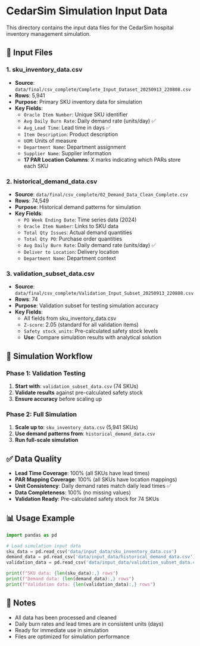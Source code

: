 # CedarSim Simulation Input Data

This directory contains the input data files for the CedarSim hospital inventory management simulation.

## 📁 Input Files

### 1. **sku_inventory_data.csv**
- **Source**: `data/final/csv_complete/Complete_Input_Dataset_20250913_220808.csv`
- **Rows**: 5,941
- **Purpose**: Primary SKU inventory data for simulation
- **Key Fields**:
  - `Oracle Item Number`: Unique SKU identifier
  - `Avg Daily Burn Rate`: Daily demand rate (units/day) ✅
  - `Avg_Lead Time`: Lead time in days ✅
  - `Item Description`: Product description
  - `UOM`: Units of measure
  - `Department Name`: Department assignment
  - `Supplier Name`: Supplier information
  - **17 PAR Location Columns**: X marks indicating which PARs store each SKU

### 2. **historical_demand_data.csv**
- **Source**: `data/final/csv_complete/02_Demand_Data_Clean_Complete.csv`
- **Rows**: 74,549
- **Purpose**: Historical demand patterns for simulation
- **Key Fields**:
  - `PO Week Ending Date`: Time series data (2024)
  - `Oracle Item Number`: Links to SKU data
  - `Total Qty Issues`: Actual demand quantities
  - `Total Qty PO`: Purchase order quantities
  - `Avg Daily Burn Rate`: Daily demand rate (units/day) ✅
  - `Deliver to Location`: Delivery location
  - `Department Name`: Department context

### 3. **validation_subset_data.csv**
- **Source**: `data/final/csv_complete/Validation_Input_Subset_20250913_220808.csv`
- **Rows**: 74
- **Purpose**: Validation subset for testing simulation accuracy
- **Key Fields**:
  - All fields from sku_inventory_data.csv
  - `Z-score`: 2.05 (standard for all validation items)
  - `Safety stock_units`: Pre-calculated safety stock levels
  - **Use**: Compare simulation results with analytical solution

## 🚀 Simulation Workflow

### Phase 1: Validation Testing
1. **Start with**: `validation_subset_data.csv` (74 SKUs)
2. **Validate results** against pre-calculated safety stock
3. **Ensure accuracy** before scaling up

### Phase 2: Full Simulation
1. **Scale up to**: `sku_inventory_data.csv` (5,941 SKUs)
2. **Use demand patterns from**: `historical_demand_data.csv`
3. **Run full-scale simulation**

## ✅ Data Quality

- **Lead Time Coverage**: 100% (all SKUs have lead times)
- **PAR Mapping Coverage**: 100% (all SKUs have location mappings)
- **Unit Consistency**: Daily demand rates match daily lead times ✅
- **Data Completeness**: 100% (no missing values)
- **Validation Ready**: Pre-calculated safety stock for 74 SKUs

## 📊 Usage Example

```python
import pandas as pd

# Load simulation input data
sku_data = pd.read_csv('data/input_data/sku_inventory_data.csv')
demand_data = pd.read_csv('data/input_data/historical_demand_data.csv')
validation_data = pd.read_csv('data/input_data/validation_subset_data.csv')

print(f"SKU data: {len(sku_data):,} rows")
print(f"Demand data: {len(demand_data):,} rows")
print(f"Validation data: {len(validation_data):,} rows")
```

## 📝 Notes

- All data has been processed and cleaned
- Daily burn rates and lead times are in consistent units (days)
- Ready for immediate use in simulation
- Files are optimized for simulation performance
